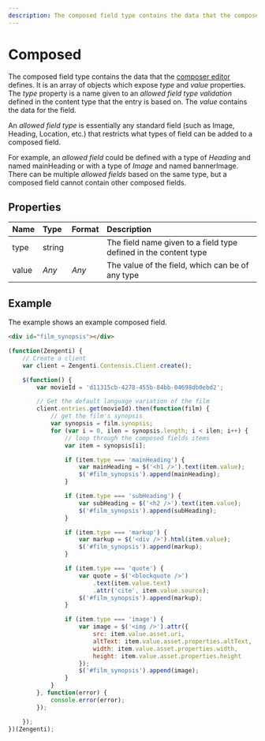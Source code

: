 ```yaml
---
description: The composed field type contains the data that the composer editor defines.
---
```

# Composed

The composed field type contains the data that the [composer editor](https://zenhub.zengenti.com/Contensis/11.3/kb/content-types-and-entries/field-editors/composer.aspx) defines. It is an array of objects which expose *type* and *value* properties. The *type* property is a name given to an *allowed field type validation* defined in the content type that the entry is based on. The *value* contains the data for the field.

An *allowed field type* is essentially any standard field (such as Image, Heading, Location, etc.) that restricts what types of field can be added to a composed field.

For example, an *allowed field* could be defined with a type of *Heading* and named mainHeading or with a type of *Image* and named bannerImage. There can be multiple *allowed fields* based on the same type, but a composed field cannot contain other composed fields.

## Properties

| Name | Type | Format | Description |
| :--- | :--- | :----- | :---------- |
| type | string || The field name given to a field type defined in the content type |
| value | *Any* | *Any* | The value of the field, which can be of any type |

## Example

The example shows an example composed field.

```html
<div id="film_synopsis"></div>
```

```js
(function(Zengenti) {
    // Create a client
    var client = Zengenti.Contensis.Client.create();

    $(function() {
        var movieId = 'd11315cb-4278-455b-84bb-04698db0ebd2';

        // Get the default language variation of the film
        client.entries.get(movieId).then(function(film) {      
            // get the film's synopsis
            var synopsis = film.synopsis;
            for (var i = 0, ilen = synopsis.length; i < ilen; i++) {
                // loop through the composed fields items
                var item = synopsis[i];

                if (item.type === 'mainHeading') {
                    var mainHeading = $('<h1 />').text(item.value);
                    $('#film_synopsis').append(mainHeading);
                }

                if (item.type === 'subHeading') {
                    var subHeading = $('<h2 />').text(item.value);
                    $('#film_synopsis').append(subHeading);
                }

                if (item.type === 'markup') {
                    var markup = $('<div />').html(item.value);
                    $('#film_synopsis').append(markup);
                }

                if (item.type === 'quote') {
                    var quote = $('<blockquote />')
    	                .text(item.value.text)
                        .attr('cite', item.value.source);
                    $('#film_synopsis').append(markup);
                }

                if (item.type === 'image') {
                    var image = $('<img />').attr({
                        src: item.value.asset.uri,
                        altText: item.value.asset.properties.altText,
                        width: item.value.asset.properties.width,
                        height: item.value.asset.properties.height
                    });
                    $('#film_synopsis').append(image);
                }
            }
        }, function(error) {
            console.error(error);
        });

    });
})(Zengenti);
```
